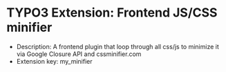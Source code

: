 # TYPO3 Extension: Frontend JS/CSS minifier
  * Description: A frontend plugin that loop through all css/js to minimize it via Google Closure API and cssminifier.com
  * Extension key: my_minifier
